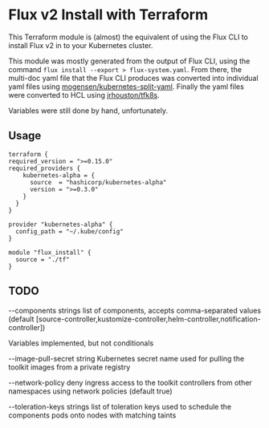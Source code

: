# Flux v2 Install with Terraform

This Terraform module is (almost) the equivalent of using the Flux CLI to install Flux v2 in to your Kubernetes cluster.

This module was mostly generated from the output of Flux CLI, using the command `flux install --export > flux-system.yaml`.  From there, the multi-doc yaml file that the Flux CLI produces was converted into individual yaml files using [mogensen/kubernetes-split-yaml](https://github.com/mogensen/kubernetes-split-yaml). Finally the yaml files were converted to HCL using [jrhouston/tfk8s](https://github.com/jrhouston/tfk8s). 

Variables were still done by hand, unfortunately.

## Usage

```
terraform {
required_version = ">=0.15.0"
required_providers {
    kubernetes-alpha = {
      source  = "hashicorp/kubernetes-alpha"
      version = ">=0.3.0"
    }
  }
}

provider "kubernetes-alpha" {
  config_path = "~/.kube/config"
}

module "flux_install" {
  source = "./tf"
}
```

## TODO
--components strings         list of components, accepts comma-separated values (default [source-controller,kustomize-controller,helm-controller,notification-controller])

Variables implemented, but not conditionals

--image-pull-secret string   Kubernetes secret name used for pulling the toolkit images from a private registry

--network-policy             deny ingress access to the toolkit controllers from other namespaces using network policies (default true)


--toleration-keys strings    list of toleration keys used to schedule the components pods onto nodes with matching taints